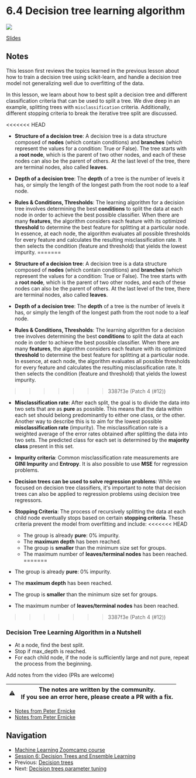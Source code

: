 # 6.4 Decision tree learning algorithm

<!-- markdownlint-disable MD033 -->
<!-- markdownlint-disable MD045 -->
<a href="https://www.youtube.com/watch?v=XODz6LwKY7g&list=PL3MmuxUbc_hIhxl5Ji8t4O6lPAOpHaCLR"><img src="images/thumbnail-6-04.jpg"></a>

[Slides](https://www.slideshare.net/AlexeyGrigorev/ml-zoomcamp-6-decision-trees-and-ensemble-learning)

## Notes

This lesson first reviews the topics learned in the previous lesson about how to train a decision tree using scikit-learn, and handle a decision tree model not generalizing well due to overfitting of the data.

In this lesson, we learn about how to best split a decision tree and different classification criteria that can be used to split a tree. We dive deep in an example, splitting trees with `misclassification` criteria. Additionally, different stopping criteria to break the iterative tree split are discussed.

<<<<<<< HEAD
* **Structure of a decision tree**: A decision tree is a data structure composed of **nodes** (which contain conditions) and **branches** (which represent the values for a condition: True or False).  The tree starts with a **root node**, which is the parent of two other nodes, and each of these nodes can also be the parent of others. At the last level of the tree, there are terminal nodes, also called **leaves**.

* **Depth of a decision tree**: The **depth** of a tree is the number of levels it has, or simply the length of the longest path from the root node to a leaf node.

* **Rules & Conditions, Thresholds**: The learning algorithm for a decision tree involves determining the best **conditions** to split the data at each node in order to achieve the best possible classifier. When there are many **features**, the algorithm considers each feature with its optimized **threshold** to determine the best feature for splitting at a particular node. In essence, at each node, the algorithm evaluates all possible thresholds for every feature and calculates the resulting misclassification rate. It then selects the condition (feature and threshold) that yields the lowest impurity.
=======
* **Structure of a decision tree**: A decision tree is a data structure
composed of **nodes** (which contain conditions) and **branches** (which represent the values for a condition: True or False).  The tree starts with a **root node**, which is the parent of two other nodes, and each of these nodes can also be the parent of others. At the last level of the tree, there are terminal nodes, also called **leaves**.

* **Depth of a decision tree**: The **depth** of a tree is the number of levels it has, or simply the length of the longest path from the root node to a leaf node.

* **Rules & Conditions, Thresholds**: The learning algorithm for a decision tree involves determining the best **conditions** to split the data at each node in order to achieve the best possible classifier. When there are many **features**, the algorithm considers each feature with its optimized **threshold** to determine the best feature for splitting at a particular node. In essence, at each node, the algorithm evaluates all possible thresholds for every feature and calculates the resulting misclassification rate. It then selects the condition
(feature and threshold) that yields the lowest impurity.
>>>>>>> 3387f3e (Patch 4 (#12))

* **Misclassification rate**: After each split, the goal is to divide the data into two sets that are as **pure** as possible. This means that the data within each set should belong predominantly to either one class, or the other. Another way to describe this is to aim for the lowest possible **misclassification rate** (impurity). The misclassification rate is a weighted average of the error rates obtained after splitting the data into two sets.  The predicted class for each set is determined by the **majority class** present in this set.

* **Impurity criteria**: Common misclassification rate measurements are **GINI Impurity** and **Entropy**. It is also possible to use **MSE** for regression problems.

* **Decision trees can be used to solve regression problems**: While we focused on decision tree classifiers, it's important to note that decision trees can also be applied to regression problems using decision tree regressors.

* **Stopping Criteria**: The process of recursively splitting the data at each child node eventually stops based on certain **stopping criteria**. These criteria prevent the model from overfitting and include:
<<<<<<< HEAD
  * The group is already **pure**: 0% impurity.
  * The **maximum depth** has been reached.
  * The group is **smaller** than the minimum size set for groups.
  * The maximum number of **leaves/terminal nodes** has been reached.
=======

* The group is already **pure**: 0% impurity.
* The **maximum depth** has been reached.
* The group is **smaller** than the minimum size set for groups.
* The maximum number of **leaves/terminal nodes** has been reached.
>>>>>>> 3387f3e (Patch 4 (#12))

### Decision Tree Learning Algorithm in a Nutshell

* At a node, find the best split.
* Stop if max\_depth is reached.
* For each child node, if the node is sufficiently large and not pure, repeat the process from the beginning.

Add notes from the video (PRs are welcome)

|⚠️|The notes are written by the community.<br>If you see an error here, please create a PR with a fix.|
|---|:-:|

* [Notes from Peter Ernicke](https://knowmledge.com/2023/10/21/ml-zoomcamp-2023-decision-trees-and-ensemble-learning-part-6/)
* [Notes from Peter Ernicke](https://knowmledge.com/2023/10/22/ml-zoomcamp-2023-decision-trees-and-ensemble-learning-part-7/)

## Navigation

* [Machine Learning Zoomcamp course](../)
* [Session 6: Decision Trees and Ensemble Learning](./)
* Previous: [Decision trees](03-decision-trees.md)
* Next: [Decision trees parameter tuning](05-decision-tree-tuning.md)
